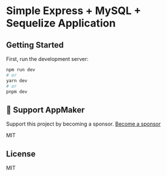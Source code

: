 # Simple Express + MySQL + Sequelize Application

## Getting Started

First, run the development server:

```sh
npm run dev
# or
yarn dev
# or
pnpm dev
```

## 💖 Support AppMaker

Support this project by becoming a sponsor. [Become a sponsor](https://github.com/sponsors/oxas)

MIT

## License

MIT
